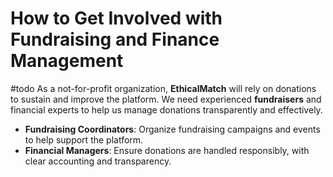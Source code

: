 # How to Get Involved with Fundraising and Finance Management
#todo As a not-for-profit organization, **EthicalMatch** will rely on donations to sustain and improve the platform. We need experienced **fundraisers** and financial experts to help us manage donations transparently and effectively.
- **Fundraising Coordinators**: Organize fundraising campaigns and events to help support the platform.
- **Financial Managers**: Ensure donations are handled responsibly, with clear accounting and transparency.